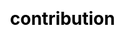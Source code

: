 ---
title: "contribution"

css: "scss/contribution.scss"

section1:
  title: 'Community is the Soul of KubeSphere'
  content: 'Join the community to get help, get involved, or to get updates and KubeSphere news!'
  topImage: "images/contribution/contribution-top.jpg"

section2:
  topType:
    - name: 'Download'
      icon1: 'images/contribution/download.svg'
      icon2: 'images/contribution/37.png'
      children:
        - content: 'Download KubeSphere'
          link: ''
        - content: 'Quickstart'
          link: ''
        - content: 'Tutorial Videos'
          link: ''

    - name: 'Contribute'
      icon1: 'images/contribution/contribute.svg'
      icon2: 'images/contribution/38.png'
      children:
        - content: 'Join the SIGs and WGs'
          link: ''
        - content: 'Improve the Docs'
          link: ''
        - content: 'Submit a Bug or Suggestion'
          link: ''

    - name: 'Get in Touch'
      icon1: 'images/contribution/business.svg'
      icon2: 'images/contribution/39.png'
      children:
        - content: 'Join KubeSphere Slack'
          link: ''
        - content: 'Join the Mailing List'
          link: ''
        - content: 'Follow us on Twitter'
          link: ''

  organization:
    topic: 'Community Organization'
    name: 'KubeSphere Community'
    icon: 'images/contribution/28.svg'
    topIcon: 'images/contribution/8.svg'
    type:
      - name: 'TOC'
        icon: 'images/contribution/toc.svg'

      - name: 'Developer Group'
        icon: 'images/contribution/developer-group.svg'
        children:
          - name: 'Owner /  Lead'
            content: 'A lead is also the member of the project who is an experienced and acrive reciewer of the project.'

          - name: 'Member'
            content: 'A lead is also the member of the project who is an experienced and acrive reciewer of the project.'
          
          - name: 'Contributor'
            content: 'A lead is also the member of the project who is an experienced and acrive reciewer of the project.'

      - name: 'User Research Group'
        icon: 'images/contribution/user.svg'
        children:
          - name: 'Champion'
            content: 'A lead is also the member of the project who is an experienced and acrive reciewer of the project.'
        
          - name: 'Ambassador'
            content: 'A lead is also the member of the project who is an experienced and acrive reciewer of the project.'


      - name: 'Steering Committee'
        icon: 'images/contribution/steering.svg'

section3:
  interestGroup:
    title: 'Find Your Special Interest Group'
    content: 'SIGs are designed to let you can find everything you need in one place around a central topic. Find your commonality and join the SIG.'
    children:
      - name: 'Apps'
        icon: '/images/contribution/apps.svg'
        iconActive: '/images/contribution/apps-active.svg'
        content: 'App charts for the built-in App Store'
        link: ''
        linkContent: 'Join SIG - Apps →'
        children:
          - icon: '/images/contribution/calicq1.jpg'
          - icon: '/images/contribution/calicq2.jpg'
          - icon: '/images/contribution/calicq3.jpg'

      - name: 'App store'
        icon: '/images/contribution/app-store.svg'
        iconActive: '/images/contribution/app-store-active.svg'
        content: ''
        link: ''
        linkContent: 'Join SIG - App store →'
        children:
          - icon: ''
          - icon: ''
          - icon: ''

      - name: 'Architecture'
        icon: '/images/contribution/architecture.svg'
        iconActive: '/images/contribution/architecture-active.svg'
        content: ''
        link: ''
        linkContent: 'Join SIG - Architecture →'
        children: 
          - icon: ''

      - name: 'Cloud-Providers'
        icon: '/images/contribution/cloud-providers.svg'
        iconActive: '/images/contribution/cloud-providers-active.svg'
        content: ''
        link: ''
        linkContent: 'Join SIG - Cloud-Providers →'
        children:
          - icon: ''
          - icon: ''
          - icon: ''

      - name: 'Console (Front-end)'
        icon: '/images/contribution/console.svg'
        iconActive: '/images/contribution/console-active.svg'
        content: ''
        link: ''
        linkContent: 'Join SIG - Console (Front-end) →'
        children:
          - icon: ''
          - icon: ''
          - icon: ''
    
      - name: 'DevOps'
        icon: '/images/contribution/dev-ops.svg'
        iconActive: '/images/contribution/dev-ops-active.svg'
        content: ''
        link: ''
        linkContent: 'Join SIG - DevOps →'
        children:
          - icon: ''
          - icon: ''
          - icon: ''

      - name: ' Docs'
        icon: '/images/contribution/docs.svg'
        iconActive: '/images/contribution/docs-active.svg'
        content: ''
        link: ''
        linkContent: 'Join SIG - Docs →'
        children:
          - icon: ''
          - icon: ''
          - icon: ''

      - name: 'Edge'
        icon: '/images/contribution/edge.svg'
        iconActive: '/images/contribution/edge-active.svg'
        content: ''
        link: ''
        linkContent: 'Join SIG - Edge →'
        children:
          - icon: ''
          - icon: ''
          - icon: ''
    
      - name: 'Installation'
        icon: '/images/contribution/installation.svg'
        iconActive: '/images/contribution/installation-active.svg'
        content: ''
        link: ''
        linkContent: 'Join SIG - Installation →'
        children:
          - icon: ''
          - icon: ''
          - icon: ''

      - name: 'Microservice'
        icon: '/images/contribution/microservice.svg'
        iconActive: '/images/contribution/microservice-active.svg'
        content: ''
        link: ''
        linkContent: 'Join SIG - Microservice →'
        children:
          - icon: ''
          - icon: ''
          - icon: ''
      
      - name: 'Multicluster'
        icon: '/images/contribution/multicluster.svg'
        iconActive: '/images/contribution/multicluster-active.svg'
        content: ''
        link: ''
        linkContent: 'Join SIG - Multicluster →'
        children:
          - icon: ''
          - icon: ''
          - icon: ''
    
      - name: 'Multitenancy'
        icon: '/images/contribution/multitenancy.svg'
        iconActive: '/images/contribution/multitenancy-active.svg'
        content: ''
        link: ''
        linkContent: 'Join SIG - Multitenancy →'
        children:
          - icon: ''
          - icon: ''
          - icon: ''
    
      - name: 'Network'
        icon: '/images/contribution/network.svg'
        iconActive: '/images/contribution/network-active.svg'
        content: ''
        link: ''
        linkContent: 'Join SIG - Network →'
        children:
          - icon: ''
          - icon: ''
          - icon: ''
      
      - name: 'Observability'
        icon: '/images/contribution/observability.svg'
        iconActive: '/images/contribution/observability-active.svg'
        content: ''
        link: ''
        linkContent: 'Join SIG - Observability →'
        children:
          - icon: ''
          - icon: ''
          - icon: ''

      - name: 'Release'
        icon: '/images/contribution/release.svg'
        iconActive: '/images/contribution/release-active.svg'
        content: ''
        link: ''
        linkContent: 'Join SIG - Release →'
        children:
          - icon: ''
          - icon: ''
          - icon: ''
      
      - name: 'Storage'
        icon: '/images/contribution/storage.svg'
        iconActive: '/images/contribution/storage-active.svg'
        content: ''
        link: ''
        linkContent: 'Join SIG - Storage →'
        children:
          - icon: ''
          - icon: ''
          - icon: ''
    
      - name: 'Testing'
        icon: '/images/contribution/testing.svg'
        iconActive: '/images/contribution/testing-active.svg'
        content: ''
        link: ''
        linkContent: 'Join SIG - Testing →'
        children:
          - icon: ''
          - icon: ''
          - icon: ''

section4:
  involved:
    title: 'Get involved'
    children:
      - title: 'Be a Champion'
        icon: 'images/contribution/group-1.png'
        content: 'Join me tomorrow and start putting in the time to get your campaign ready with a landing page!'
        link: ''
        linkContent: 'Become a KubeSphere Champion →'

      - title: 'Be a Member'
        icon: 'images/contribution/group-2.png'
        content: 'KubeSphere is 100% open source and driven by community,we appreciate contributions to our code and documentation!Significant contributions will earn you a contributor t-shirt.'
        link: ''
        linkContent: 'Become a KubeSphere Member →'
---